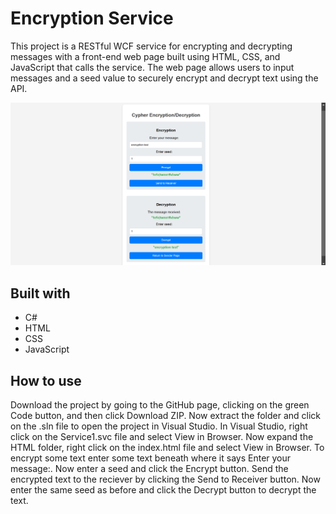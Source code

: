 # Encryption Service

This project is a RESTful WCF service for encrypting and decrypting messages with a front-end 
web page built using HTML, CSS, and JavaScript that calls the service. 
The web page allows users to input messages and a seed value to securely encrypt and decrypt text
using the API.

![thumbnail](encryption-thumbnail.png)

## Built with

- C#
- HTML
- CSS
- JavaScript

## How to use

Download the project by going to the GitHub page, clicking on the green Code button, and then click Download ZIP. Now extract the folder and click on the .sln file to open the project in Visual Studio. In Visual Studio, right click on the Service1.svc file and select View in Browser. Now expand the HTML folder, right click on the index.html file and select View in Browser. To encrypt some text enter some text beneath where it says Enter your message:. Now enter a seed and click the Encrypt button. Send the encrypted text to the reciever by clicking the Send to Receiver button. Now enter the same seed as before and click the Decrypt button to decrypt the text. 



